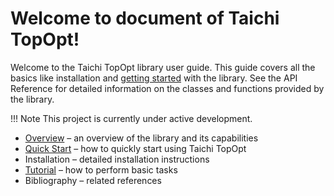 # Welcome to document of Taichi TopOpt!

Welcome to the Taichi TopOpt library user guide. This guide covers all the basics like installation and [getting started]() with the library. See the API Reference for detailed information on the classes and functions provided by the library.

!!! Note 
    This project is currently under active development. 




- [Overview]() – an overview of the library and its capabilities
- [Quick Start]() – how to quickly start using Taichi TopOpt
- Installation – detailed installation instructions
- [Tutorial]() – how to perform basic tasks
- Bibliography – related references
